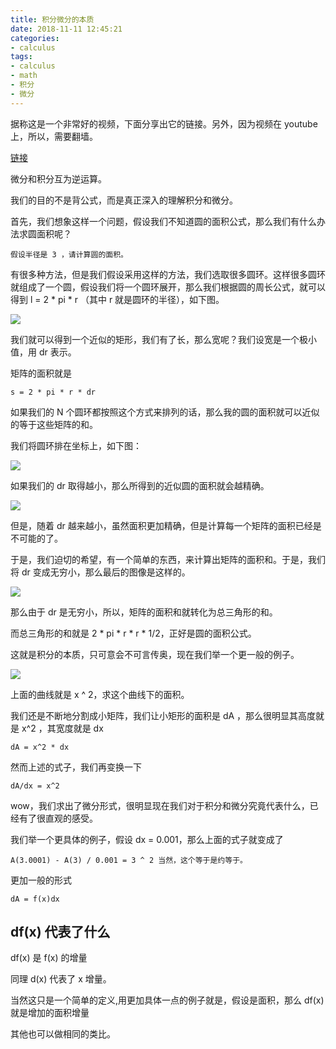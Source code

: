 ```yaml
---
title: 积分微分的本质
date: 2018-11-11 12:45:21
categories:
- calculus
tags:
- calculus
- math
- 积分
- 微分
---
```

据称这是一个非常好的视频，下面分享出它的链接。另外，因为视频在 youtube 上，所以，需要翻墙。

[链接](https://goo.gl/sfHext)

 <!-- more -->

微分和积分互为逆运算。

我们的目的不是背公式，而是真正深入的理解积分和微分。

首先，我们想象这样一个问题，假设我们不知道圆的面积公式，那么我们有什么办法求圆面积呢？

	假设半径是 3 ，请计算圆的面积。
	
有很多种方法，但是我们假设采用这样的方法，我们选取很多圆环。这样很多圆环就组成了一个圆，假设我们将一个圆环展开，那么我们根据圆的周长公式，就可以得到 l = 2 * pi * r （其中 r 就是圆环的半径），如下图。

![](/images/calculus/0_0.JPG)

我们就可以得到一个近似的矩形，我们有了长，那么宽呢？我们设宽是一个极小值，用 dr 表示。

矩阵的面积就是

	s = 2 * pi * r * dr
	
如果我们的 N 个圆环都按照这个方式来排列的话，那么我的圆的面积就可以近似的等于这些矩阵的和。

我们将圆环排在坐标上，如下图：

![](/images/calculus/0_1.JPG)

如果我们的 dr 取得越小，那么所得到的近似圆的面积就会越精确。

![](/images/calculus/0_2.JPG)

但是，随着 dr 越来越小，虽然面积更加精确，但是计算每一个矩阵的面积已经是不可能的了。

于是，我们迫切的希望，有一个简单的东西，来计算出矩阵的面积和。于是，我们将 dr 变成无穷小，那么最后的图像是这样的。

![](/images/calculus/0_3.JPG)

那么由于 dr 是无穷小，所以，矩阵的面积和就转化为总三角形的和。

而总三角形的和就是 2 * pi * r * r * 1/2，正好是圆的面积公式。

这就是积分的本质，只可意会不可言传奥，现在我们举一个更一般的例子。

![](/images/calculus/0_4.JPG)

上面的曲线就是 x ^ 2，求这个曲线下的面积。

我们还是不断地分割成小矩阵，我们让小矩形的面积是 dA ，那么很明显其高度就是 x^2 ，其宽度就是 dx


	dA = x^2 * dx
	
然而上述的式子，我们再变换一下

	dA/dx = x^2
	
wow，我们求出了微分形式，很明显现在我们对于积分和微分究竟代表什么，已经有了很直观的感受。

我们举一个更具体的例子，假设 dx = 0.001，那么上面的式子就变成了

	A(3.0001) - A(3) / 0.001 = 3 ^ 2 当然，这个等于是约等于。
	
更加一般的形式

	dA = f(x)dx
	
## df(x) 代表了什么

df(x) 是 f(x) 的增量

同理 d(x) 代表了 x 增量。

当然这只是一个简单的定义,用更加具体一点的例子就是，假设是面积，那么 df(x) 就是增加的面积增量

其他也可以做相同的类比。



